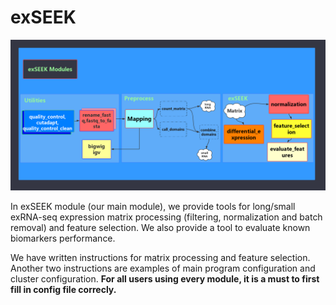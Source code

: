# exSEEK

![exSEEK modules](../.gitbook/assets/exseek_modules.png)

In exSEEK module (our main module), we provide tools for long/small exRNA-seq expression matrix processing (filtering, normalization and batch removal) and feature selection. We also provide a tool to evaluate known biomarkers performance.

We have written instructions for matrix processing and feature selection. Another two instructions are examples of main program configuration and cluster configuration. **For all users using every module, it is a must to first fill in config file correcly.**
